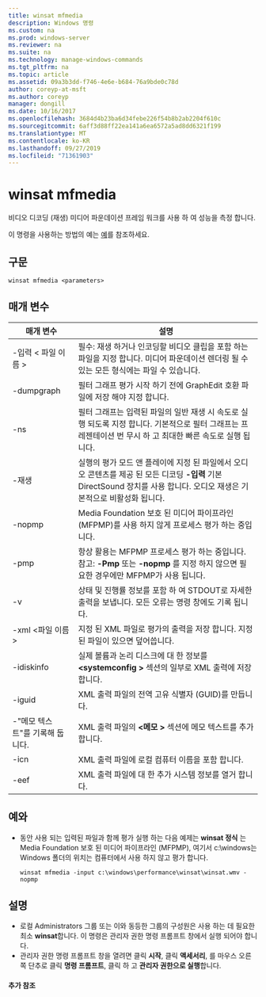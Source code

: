 ```yaml
---
title: winsat mfmedia
description: Windows 명령
ms.custom: na
ms.prod: windows-server
ms.reviewer: na
ms.suite: na
ms.technology: manage-windows-commands
ms.tgt_pltfrm: na
ms.topic: article
ms.assetid: 09a3b3dd-f746-4e6e-b684-76a9bde0c78d
author: coreyp-at-msft
ms.author: coreyp
manager: dongill
ms.date: 10/16/2017
ms.openlocfilehash: 3684d4b23ba6d34febe226f54b8b2ab2204f610c
ms.sourcegitcommit: 6aff3d88ff22ea141a6ea6572a5ad8dd6321f199
ms.translationtype: MT
ms.contentlocale: ko-KR
ms.lasthandoff: 09/27/2019
ms.locfileid: "71361903"
---
```

# <a name="winsat-mfmedia"></a>winsat mfmedia



비디오 디코딩 (재생) 미디어 파운데이션 프레임 워크를 사용 하 여 성능을 측정 합니다.

이 명령을 사용하는 방법의 예는 [예](#BKMK_examples)를 참조하세요.

## <a name="syntax"></a>구문

```
winsat mfmedia <parameters>
```

## <a name="parameters"></a>매개 변수

|매개 변수|설명|
|----------|-----------|
|-입력 \< 파일 이름 >|필수: 재생 하거나 인코딩할 비디오 클립을 포함 하는 파일을 지정 합니다. 미디어 파운데이션 렌더링 될 수 있는 모든 형식에는 파일 수 있습니다.|
|-dumpgraph|필터 그래프 평가 시작 하기 전에 GraphEdit 호환 파일에 저장 해야 지정 합니다.|
|-ns|필터 그래프는 입력된 파일의 일반 재생 시 속도로 실행 되도록 지정 합니다. 기본적으로 필터 그래프는 프레젠테이션 번 무시 하 고 최대한 빠른 속도로 실행 됩니다.|
|-재생|실행의 평가 모드 앤 플레이에 지정 된 파일에서 오디오 콘텐츠를 제공 된 모든 디코딩 **-입력** 기본 DirectSound 장치를 사용 합니다. 오디오 재생은 기본적으로 비활성화 됩니다.|
|-nopmp|Media Foundation 보호 된 미디어 파이프라인 (MFPMP)를 사용 하지 않게 프로세스 평가 하는 중입니다.|
|-pmp|항상 활용는 MFPMP 프로세스 평가 하는 중입니다.</br>참고: **-Pmp** 또는 **-nopmp** 를 지정 하지 않으면 필요한 경우에만 MFPMP가 사용 됩니다.|
|-v|상태 및 진행률 정보를 포함 하 여 STDOUT로 자세한 출력을 보냅니다. 모든 오류는 명령 창에도 기록 됩니다.|
|-xml \<파일 이름 >|지정 된 XML 파일로 평가의 출력을 저장 합니다. 지정 된 파일이 있으면 덮어씁니다.|
|-idiskinfo|실제 볼륨과 논리 디스크에 대 한 정보를  **\<systemconfig >** 섹션의 일부로 XML 출력에 저장 합니다.|
|-iguid|XML 출력 파일의 전역 고유 식별자 (GUID)를 만듭니다.|
|-"메모 텍스트"를 기록해 둡니다.|XML 출력 파일의  **\<메모 >** 섹션에 메모 텍스트를 추가 합니다.|
|-icn|XML 출력 파일에 로컬 컴퓨터 이름을 포함 합니다.|
|-eef|XML 출력 파일에 대 한 추가 시스템 정보를 열거 합니다.|

## <a name="BKMK_examples"></a>예와

- 동안 사용 되는 입력된 파일과 함께 평가 실행 하는 다음 예제는 **winsat 정식** 는 Media Foundation 보호 된 미디어 파이프라인 (MFPMP), 여기서 c:\windows는 Windows 폴더의 위치는 컴퓨터에서 사용 하지 않고 평가 합니다.  
  ```
  winsat mfmedia -input c:\windows\performance\winsat\winsat.wmv -nopmp
  ```

## <a name="remarks"></a>설명

-   로컬 Administrators 그룹 또는 이와 동등한 그룹의 구성원은 사용 하는 데 필요한 최소 **winsat**합니다. 이 명령은 관리자 권한 명령 프롬프트 창에서 실행 되어야 합니다.
-   관리자 권한 명령 프롬프트 창을 열려면 클릭 **시작**, 클릭 **액세서리**, 를 마우스 오른쪽 단추로 클릭 **명령 프롬프트**, 클릭 하 고 **관리자 권한으로 실행**합니다.

#### <a name="additional-references"></a>추가 참조

